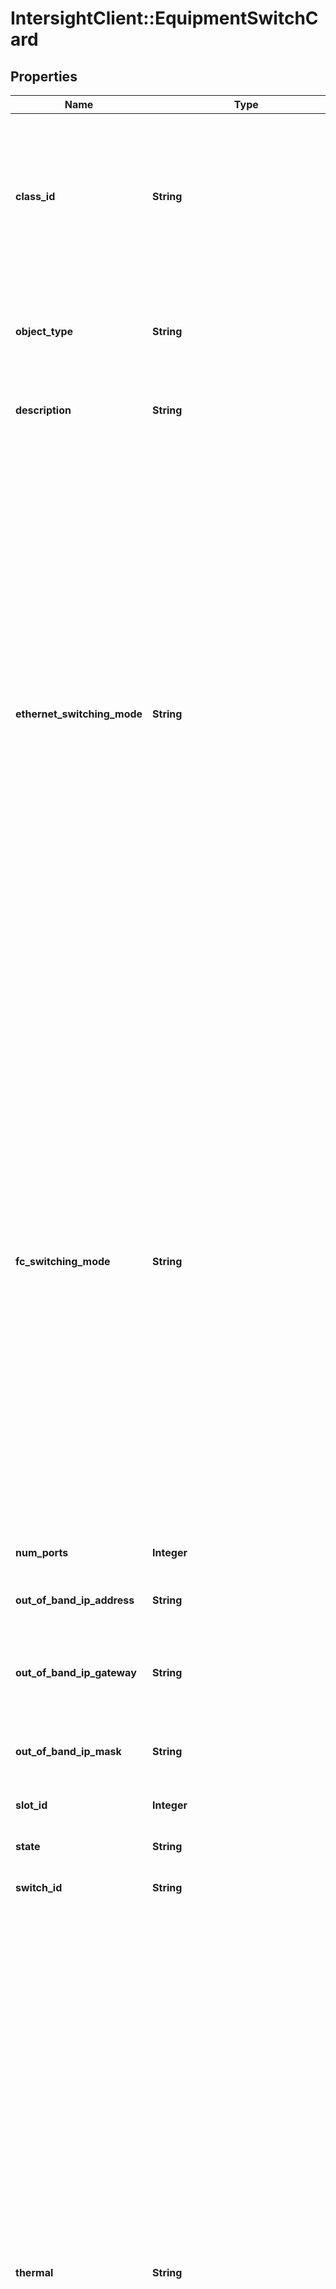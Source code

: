 # IntersightClient::EquipmentSwitchCard

## Properties

| Name | Type | Description | Notes |
| ---- | ---- | ----------- | ----- |
| **class_id** | **String** | The fully-qualified name of the instantiated, concrete type. This property is used as a discriminator to identify the type of the payload when marshaling and unmarshaling data. | [default to &#39;equipment.SwitchCard&#39;] |
| **object_type** | **String** | The fully-qualified name of the instantiated, concrete type. The value should be the same as the &#39;ClassId&#39; property. | [default to &#39;equipment.SwitchCard&#39;] |
| **description** | **String** | Detailed description of this switch hardware. | [optional][readonly] |
| **ethernet_switching_mode** | **String** | The user configured Ethernet switching mode for this switch (End-Host or Switch). * &#x60;end-host&#x60; - In end-host mode, the fabric interconnects appear to the upstream devices as end hosts with multiple links.In this mode, the switch does not run Spanning Tree Protocol and avoids loops by following a set of rules for traffic forwarding.In case of ethernet switching mode - Ethernet end-host mode is also known as Ethernet host virtualizer. * &#x60;switch&#x60; - In switch mode, the switch runs Spanning Tree Protocol to avoid loops, and broadcast and multicast packets are handled in the traditional way.This is the traditional switch mode. | [optional][readonly][default to &#39;end-host&#39;] |
| **fc_switching_mode** | **String** | The user configured FC switching mode for this switch (End-Host or Switch). * &#x60;end-host&#x60; - In end-host mode, the fabric interconnects appear to the upstream devices as end hosts with multiple links.In this mode, the switch does not run Spanning Tree Protocol and avoids loops by following a set of rules for traffic forwarding.In case of ethernet switching mode - Ethernet end-host mode is also known as Ethernet host virtualizer. * &#x60;switch&#x60; - In switch mode, the switch runs Spanning Tree Protocol to avoid loops, and broadcast and multicast packets are handled in the traditional way.This is the traditional switch mode. | [optional][readonly][default to &#39;end-host&#39;] |
| **num_ports** | **Integer** | Number of ports present in this switch hardware. | [optional][readonly] |
| **out_of_band_ip_address** | **String** | Field specifies this Switch&#39;s Out-of-band IP address. | [optional][readonly] |
| **out_of_band_ip_gateway** | **String** | Field specifies this Switch&#39;s default gateway for the out-of-band management interface. | [optional][readonly] |
| **out_of_band_ip_mask** | **String** | Field specifies the Netmask for this Switch&#39;s Out-of-band IP address. | [optional] |
| **slot_id** | **Integer** | Slot identifier of the local Switch slot Interface. | [optional][readonly] |
| **state** | **String** | Operational state of the switch hardware. | [optional][readonly] |
| **switch_id** | **String** | Switch Identifier that is local to a cluster. | [optional][readonly] |
| **thermal** | **String** | The Thermal status of the fabric interconnect. * &#x60;unknown&#x60; - The default state of the sensor (in case no data is received). * &#x60;ok&#x60; - State of the sensor indicating the sensor&#39;s temperature range is okay. * &#x60;upper-non-recoverable&#x60; - State of the sensor indicating that the temperature is extremely high above normal range. * &#x60;upper-critical&#x60; - State of the sensor indicating that the temperature is above normal range. * &#x60;upper-non-critical&#x60; - State of the sensor indicating that the temperature is a little above the normal range. * &#x60;lower-non-critical&#x60; - State of the sensor indicating that the temperature is a little below the normal range. * &#x60;lower-critical&#x60; - State of the sensor indicating that the temperature is below normal range. * &#x60;lower-non-recoverable&#x60; - State of the sensor indicating that the temperature is extremely below normal range. | [optional][default to &#39;unknown&#39;] |
| **fc_port_channels** | [**Array&lt;FcPortChannelRelationship&gt;**](FcPortChannelRelationship.md) | An array of relationships to fcPortChannel resources. | [optional] |
| **inventory_device_info** | [**InventoryDeviceInfoRelationship**](InventoryDeviceInfoRelationship.md) |  | [optional] |
| **network_element** | [**NetworkElementRelationship**](NetworkElementRelationship.md) |  | [optional] |
| **port_channels** | [**Array&lt;EtherPortChannelRelationship&gt;**](EtherPortChannelRelationship.md) | An array of relationships to etherPortChannel resources. | [optional] |
| **port_groups** | [**Array&lt;PortGroupRelationship&gt;**](PortGroupRelationship.md) | An array of relationships to portGroup resources. | [optional][readonly] |
| **registered_device** | [**AssetDeviceRegistrationRelationship**](AssetDeviceRegistrationRelationship.md) |  | [optional] |

## Example

```ruby
require 'intersight_client'

instance = IntersightClient::EquipmentSwitchCard.new(
  class_id: null,
  object_type: null,
  description: null,
  ethernet_switching_mode: null,
  fc_switching_mode: null,
  num_ports: null,
  out_of_band_ip_address: null,
  out_of_band_ip_gateway: null,
  out_of_band_ip_mask: null,
  slot_id: null,
  state: null,
  switch_id: null,
  thermal: null,
  fc_port_channels: null,
  inventory_device_info: null,
  network_element: null,
  port_channels: null,
  port_groups: null,
  registered_device: null
)
```

